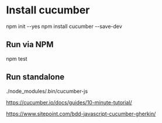 
# Install cucumber
npm init --yes
npm install cucumber --save-dev

## Run via NPM
npm test

## Run standalone
./node_modules/.bin/cucumber-js



https://cucumber.io/docs/guides/10-minute-tutorial/

https://www.sitepoint.com/bdd-javascript-cucumber-gherkin/